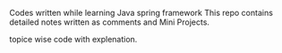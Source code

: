 Codes written while learning Java spring framework This repo contains detailed notes written as comments and Mini Projects.

topice wise code with explenation.
